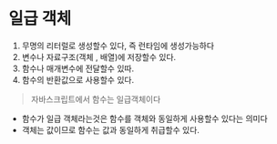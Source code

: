 # 일급 객체
1. 무명의 리터럴로 생성할수 있다, 즉 런타임에 생성가능하다
2. 변수나 자료구조(객체 , 배열)에 저장할수 있다.
3. 함수나 매개변수에 전달할수 있따.
4. 함수의 반환값으로 사용할수 있다.

> 자바스크립트에서 함수는 일급객체이다
- 함수가 일급 객체라는것은 함수를 객체와 동일하게 사용할수 있다는 의미다
- 객체는 값이므로 함수는 값과 동일하게 취급할수 있다.